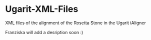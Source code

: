 # Ugarit-XML-Files
XML files of the alignment of the Rosetta Stone in the Ugarit iAligner

Franziska will add a desription soon :)
